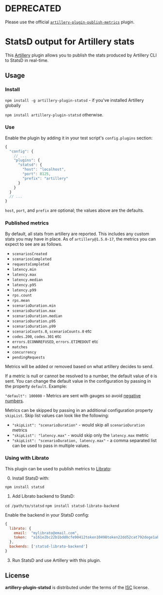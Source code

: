 # DEPRECATED

Please use the official [`artillery-plugin-publish-metrics`](https://www.artillery.io/docs/guides/plugins/plugin-publish-metrics#statsd) plugin.

# StatsD output for Artillery stats

This [Artillery](https://artillery.io/) plugin allows you to publish the
stats produced by Artillery CLI to StatsD in real-time.

## Usage

### Install

`npm install -g artillery-plugin-statsd` - if you've installed Artillery globally

`npm install artillery-plugin-statsd` otherwise.

### Use

Enable the plugin by adding it in your test script's `config.plugins` section:

```javascript
{
  "config": {
    // ...
    "plugins": {
      "statsd": {
        "host": "localhost",
        "port": 8125,
        "prefix": "artillery"
      }
    }
  }
  // ...
}
```

`host`, `port`, and `prefix` are optional; the values above are the defaults.

### Published metrics

By default, all stats from artillery are reported. This includes any custom stats you may have in place. As of `artillery@1.5.0-17`, the metrics you can expect to see are as follows.

- `scenariosCreated`
- `scenariosCompleted`
- `requestsCompleted`
- `latency.min`
- `latency.max`
- `latency.median`
- `latency.p95`
- `latency.p99`
- `rps.count`
- `rps.mean`
- `scenarioDuration.min`
- `scenarioDuration.max`
- `scenarioDuration.median`
- `scenarioDuration.p95`
- `scenarioDuration.p99`
- `scenarioCounts.0`, `scenarioCounts.0` etc
- `codes.200`, `codes.301` etc
- `errors.ECONNREFUSED`, `errors.ETIMEDOUT` etc
- `matches`
- `concurrency`
- `pendingRequests`

Metrics will be added or removed based on what artillery decides to send.

If a metric is null or cannot be resolved to a number, the default value of `0` is sent. You can change the default value in the configuration by passing in the property `default`. Example:

`"default": 100000` - Metrics are sent with gauges so avoid [negative numbers](https://github.com/etsy/statsd/blob/master/docs/metric_types.md#gauges).

Metrics can be skipped by passing in an additional configuration property `skipList`. Skip list values can look like the following:

- `"skipList": "scenarioDuration"` - would skip all `scenarioDuration` metrics
- `"skipList": "latency.max"` - would skip only the `latency.max` metric
- `"skipList": "scenarioDuration, latency.max"` - a comma separated list can be used to pass in multiple values.

### Using with Librato

This plugin can be used to publish metrics to [Librato](https://www.librato.com):

0. Install StatsD with:

  `npm install statsd`

1. Add Librato backend to StatsD:

  `cd /path/to/statsd`
  `npm install statsd-librato-backend`

  Enable the backend in your StatsD config:

  ```javascript
  {
    librato: {
      email:  "mylibrato@email.com",
      token:  "a161e2bc22b1bdd0cfe90412token10498token22dd52cat792doge1ab5a1d32"
    },
    backends: ['statsd-librato-backend']
  }
  ```

3. Run StatsD and use Artillery with this plugin.

## License

**artillery-plugin-statsd** is distributed under the terms of the
[ISC](http://en.wikipedia.org/wiki/ISC_license) license.
